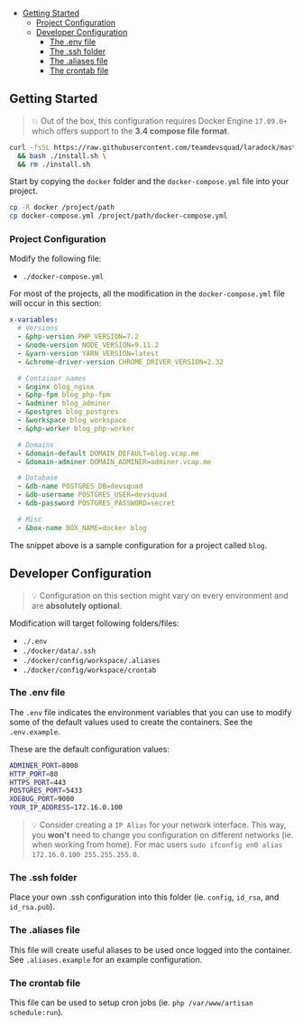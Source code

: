 - [Getting Started](#getting-started)
  - [Project Configuration](#project-configuration)
  - [Developer Configuration](#developer-configuration)
    - [The .env file](#the-.env-file)
    - [The .ssh folder](#the-.ssh-folder)
    - [The .aliases file](#the-.aliases-file)
    - [The crontab file](#the-crontab-file)

## Getting Started

>:boom: 
> Out of the box, this configuration requires Docker Engine `17.09.0+` which offers support to the 
>**3.4 compose file format**.
> 

```bash
curl -fsSL https://raw.githubusercontent.com/teamdevsquad/laradock/master/install.sh -o ./install.sh \
  && bash ./install.sh \
  && rm ./install.sh
```

Start by copying the `docker` folder and the `docker-compose.yml` file into your project.

```bash
cp -R docker /project/path
cp docker-compose.yml /project/path/docker-compose.yml
```

### Project Configuration

Modify the following file:

 * `./docker-compose.yml`

For most of the projects, all the modification in the `docker-compose.yml` file will occur in this section:

```yml
x-variables:
  # Versions
  - &php-version PHP_VERSION=7.2
  - &node-version NODE_VERSION=9.11.2
  - &yarn-version YARN_VERSION=latest
  - &chrome-driver-version CHROME_DRIVER_VERSION=2.32

  # Container names
  - &nginx blog_nginx
  - &php-fpm blog_php-fpm
  - &adminer blog_adminer
  - &postgres blog_postgres
  - &workspace blog_workspace
  - &php-worker blog_php-worker

  # Domains
  - &domain-default DOMAIN_DEFAULT=blog.vcap.me
  - &domain-adminer DOMAIN_ADMINER=adminer.vcap.me

  # Database
  - &db-name POSTGRES_DB=devsquad
  - &db-username POSTGRES_USER=devsquad
  - &db-password POSTGRES_PASSWORD=secret

  # Misc
  - &box-name BOX_NAME=docker blog
```

The snippet above is a sample configuration for a project called `blog`.

## Developer Configuration

> :bulb:
> Configuration on this section might vary on every environment and are **absolutely optional**.
>

Modification will target following folders/files:

* `./.env`
* `./docker/data/.ssh`
* `./docker/config/workspace/.aliases`
* `./docker/config/workspace/crontab`

### The .env file

The `.env` file indicates the environment variables that you can use to modify some of 
the default values used to create the containers. See the `.env.example`.

These are the default configuration values:

```bash
ADMINER_PORT=8000
HTTP_PORT=80
HTTPS_PORT=443
POSTGRES_PORT=5433
XDEBUG_PORT=9000
YOUR_IP_ADDRESS=172.16.0.100
```
 
> :bulb: 
> Consider creating a `IP Alias` for your network interface. This way, you **won't** need to change you configuration 
> on different networks (ie. when working from home). For mac users `sudo ifconfig en0 alias 172.16.0.100 255.255.255.0`.

### The .ssh folder

Place your own .ssh configuration into this folder (ie. `config`, `id_rsa`, and `id_rsa.pub`).

### The .aliases file

This file will create useful aliases to be used once logged into the container. See `.aliases.example` for
an example configuration.

### The crontab file

This file can be used to setup cron jobs (ie. `php /var/www/artisan schedule:run`). 
